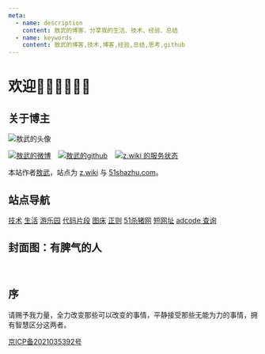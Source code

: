 ```yaml
---
meta:
  - name: description
    content: 敖武的博客，分享我的生活、技术、经验、总结
  - name: keywords
    content: 敖武的博客,技术,博客,经验,总结,思考,github
---
```

# 欢迎👏🏻👏🏻👏🏻

## 关于博主

![敖武的头像](https://0.z.wiki/autoupload/2022-05-09/fa4355da3640453380d18ce97f4ce98e.IMG_7223.JPG)


<div class="links" style="display: flex;">
  <a target="_blank" href="https://weibo.com/u/2558497932" style="margin-right: 15px;"><img src="https://fudongdong-statics.oss-cn-beijing.aliyuncs.com/shieldio/weibo.svg" title="敖武的微博" /></a>
  <a target="_blank" href="https://github.com/yihuaxiang" style="margin-right: 15px;"><img src="https://fudongdong-statics.oss-cn-beijing.aliyuncs.com/shieldio/github.svg" title="敖武的github" /></a>
  <a target="_blank" href="https://stats.uptimerobot.com/jM7p3TY1ng"><img src="https://fudongdong-statics.oss-cn-beijing.aliyuncs.com/shieldio/uptime.svg" title="z.wiki 的服务状态" /></a>
</div>

本站作者[敖武](https://z.wiki)，站点为 [z.wiki](https://z.wiki) 与 [51shazhu.com](https://51shazhu.com)。

## 站点导航

<div class="app-navi" style="margin-top: 15px;">
  <a title="敖武的技术" href="https://z.wiki/tech/">技术</a>
  <a title="敖武的生活" href="https://z.wiki/life/">生活</a>
  <a title="敖武的游乐园" target="_blank" href="https://playground.z.wiki/">游乐园</a>
  <a title="敖武的代码片段" target="_blank" href="https://snippets.z.wiki/">代码片段</a>
  <a title="敖武的图床" target="_blank" href="https://tuchuang.z.wiki/misc/tuchuang.html">图床</a>
  <a title="正则表达式" target="_blank" href="https://z.wiki/tools/reg/">正则</a>
  <a title="51杀猪网" target="_blank" href="https://51shazhu.com/">51杀猪网</a>
  <a title="短网址" target="_blank" href="https://z.wiki/misc/short-url.html">短网址</a>
  <a title="adcode 查询" target="_blank" href="https://playground.z.wiki/lbs/showCityInfo">adcode 查询</a>
</div>

<LastPost :random='true' prefix="" :number="10"/>

## 封面图：有脾气的人

<br />
<ImgWithTitle :img="{
  url: 'https://0.z.wiki/images/20211115/1548709a2750430cadb3021b209fa847.png',
  title: '有脾气的人',
  desc: '2020年10月拍于天津泰达航母。',
  darkInfo: true,
  bgColor: 'rgb(0 0 0 / 25%)'
}" />



## 序

请赐予我力量，全力改变那些可以改变的事情，平静接受那些无能为力的事情，拥有智慧区分这两者。


[京ICP备2021035392号](https://beian.miit.gov.cn/)
